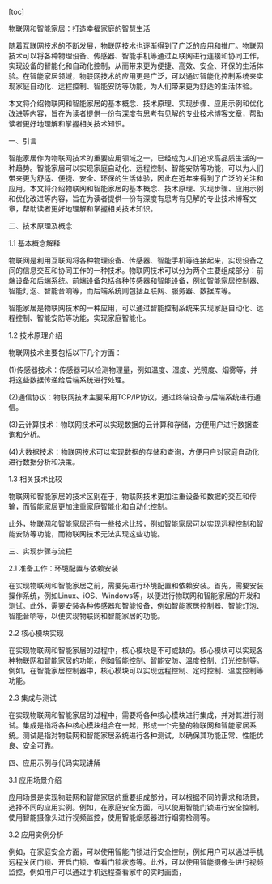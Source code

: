
[toc]                    
                
                
物联网和智能家居：打造幸福家庭的智慧生活

随着互联网技术的不断发展，物联网技术也逐渐得到了广泛的应用和推广。物联网技术可以将各种物理设备、传感器、智能手机等通过互联网进行连接和协同工作，实现设备的智能化和自动化控制，从而带来更为便捷、高效、安全、环保的生活体验。在智能家居领域，物联网技术的应用更是广泛，可以通过智能化控制系统来实现家庭自动化、远程控制、智能安防等功能，为人们带来更为舒适的生活体验。

本文将介绍物联网和智能家居的基本概念、技术原理、实现步骤、应用示例和优化改进等内容，旨在为读者提供一份有深度有思考有见解的专业技术博客文章，帮助读者更好地理解和掌握相关技术知识。

一、引言

智能家居作为物联网技术的重要应用领域之一，已经成为人们追求高品质生活的一种趋势。智能家居可以实现家庭自动化、远程控制、智能安防等功能，可以为人们带来更为舒适、便捷、安全、环保的生活体验，因此在近年来得到了广泛的关注和应用。本文将介绍物联网和智能家居的基本概念、技术原理、实现步骤、应用示例和优化改进等内容，旨在为读者提供一份有深度有思考有见解的专业技术博客文章，帮助读者更好地理解和掌握相关技术知识。

二、技术原理及概念

1.1 基本概念解释

物联网是利用互联网将各种物理设备、传感器、智能手机等连接起来，实现设备之间的信息交互和协同工作的一种技术。物联网技术可以分为两个主要组成部分：前端设备和后端系统。前端设备包括各种传感器和智能设备，例如智能家居控制器、智能灯泡、智能音响等，而后端系统则包括互联网、服务器、数据库等。

智能家居是物联网技术的一种应用，可以通过智能控制系统来实现家庭自动化、远程控制、智能安防等功能，实现家庭智能化。

1.2 技术原理介绍

物联网技术主要包括以下几个方面：

(1)传感器技术：传感器可以检测物理量，例如温度、湿度、光照度、烟雾等，并将这些数据传递给后端系统进行处理。

(2)通信协议：物联网技术主要采用TCP/IP协议，通过终端设备与后端系统进行通信。

(3)云计算技术：物联网技术可以实现数据的云计算和存储，方便用户进行数据查询和分析。

(4)大数据技术：物联网技术可以实现数据的存储和查询，方便用户对家庭自动化进行数据分析和决策。

1.3 相关技术比较

物联网和智能家居的技术区别在于，物联网技术更加注重设备和数据的交互和传输，而智能家居更加注重家庭智能化和自动化控制。

此外，物联网和智能家居还有一些技术比较，例如智能家居可以实现远程控制和智能安防等功能，而物联网技术无法实现这些功能。

三、实现步骤与流程

2.1 准备工作：环境配置与依赖安装

在实现物联网和智能家居之前，需要先进行环境配置和依赖安装。首先，需要安装操作系统，例如Linux、iOS、Windows等，以便进行物联网和智能家居的开发和测试。此外，需要安装各种传感器和智能设备，例如智能家居控制器、智能灯泡、智能音响等，以便实现物联网和智能家居的功能。

2.2 核心模块实现

在实现物联网和智能家居的过程中，核心模块是不可或缺的。核心模块可以实现各种物联网和智能家居的功能，例如智能控制、智能安防、温度控制、灯光控制等。例如，在智能家居控制器中，核心模块可以实现远程控制、定时控制、温度控制等功能。

2.3 集成与测试

在实现物联网和智能家居的过程中，需要将各种核心模块进行集成，并对其进行测试。集成是指将各种核心模块组合在一起，形成一个完整的物联网和智能家居系统。测试是指对物联网和智能家居系统进行各种测试，以确保其功能正常、性能优良、安全可靠。

四、应用示例与代码实现讲解

3.1 应用场景介绍

应用场景是实现物联网和智能家居的重要组成部分，可以根据不同的需求和场景，选择不同的应用实例。例如，在家庭安全方面，可以使用智能门锁进行安全控制，使用智能摄像头进行视频监控，使用智能烟感器进行烟雾检测等。

3.2 应用实例分析

例如，在家庭安全方面，可以使用智能门锁进行安全控制，例如用户可以通过手机远程关闭门锁、开启门锁、查看门锁状态等。此外，可以使用智能摄像头进行视频监控，例如用户可以通过手机远程查看家中的实时画面，

